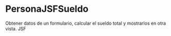 # PersonaJSFSueldo
Obtener datos de un formulario, calcular el sueldo total y mostrarlos en otra vista. JSF

